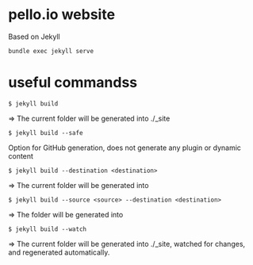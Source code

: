 # pello.io website
Based on Jekyll

```
bundle exec jekyll serve
```
# useful commandss
```
$ jekyll build
```
 => The current folder will be generated into ./_site

```
$ jekyll build --safe
```
Option for GitHub generation, does not generate any plugin or dynamic content

```
$ jekyll build --destination <destination>
```
=> The current folder will be generated into <destination>

```
$ jekyll build --source <source> --destination <destination>
```
 => The <source> folder will be generated into <destination>

```
$ jekyll build --watch
```
 => The current folder will be generated into ./_site,
   watched for changes, and regenerated automatically.